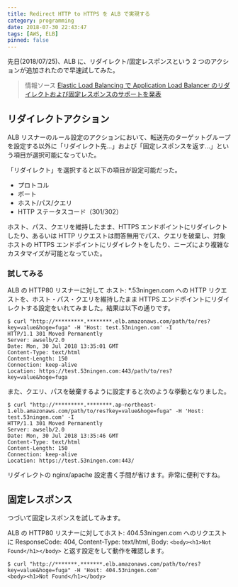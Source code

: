 ```yaml
---
title: Redirect HTTP to HTTPS を ALB で実現する
category: programming
date: 2018-07-30 22:43:47
tags: [AWS, ELB]
pinned: false
---
```


先日(2018/07/25)、ALB に、リダイレクト/固定レスポンスという 2 つのアクションが追加されたので早速試してみた。

> 情報ソース
> [Elastic Load Balancing で Application Load Balancer のリダイレクトおよび固定レスポンスのサポートを発表](https://aws.amazon.com/jp/about-aws/whats-new/2018/07/elastic-load-balancing-announces-support-for-redirects-and-fixed-responses-for-application-load-balancer/)

## リダイレクトアクション

ALB リスナーのルール設定のアクションにおいて、転送先のターゲットグループを設定する以外に「リダイレクト先...」および「固定レスポンスを返す...」という項目が選択可能になっていた。

「リダイレクト」を選択すると以下の項目が設定可能だった。

- プロトコル
- ポート
- ホスト/パス/クエリ
- HTTP ステータスコード（301/302）

ホスト、パス、クエリを維持したまま、HTTPS エンドポイントにリダイレクトしたり、あるいは HTTP リクエストは問答無用でパス、クエリを破棄し、対象ホストの HTTPS エンドポイントにリダイレクトをしたり、ニーズにより複雑なカスタマイズが可能となっていた。

### 試してみる

ALB の HTTP80 リスナーに対して ホスト: \*.53ningen.com への HTTP リクエストを、ホスト・パス・クエリを維持したまま HTTPS エンドポイントにリダイレクトする設定をいれてみました。結果は以下の通りです。

```
$ curl "http://*********.********.elb.amazonaws.com/path/to/res?key=value&hoge=fuga" -H 'Host: test.53ningen.com' -I
HTTP/1.1 301 Moved Permanently
Server: awselb/2.0
Date: Mon, 30 Jul 2018 13:35:01 GMT
Content-Type: text/html
Content-Length: 150
Connection: keep-alive
Location: https://test.53ningen.com:443/path/to/res?key=value&hoge=fuga
```

また、クエリ、パスを破棄するように設定すると次のような挙動となりました。

```
$ curl "http://*********.********.ap-northeast-1.elb.amazonaws.com/path/to/res?key=value&hoge=fuga" -H 'Host: test.53ningen.com' -I
HTTP/1.1 301 Moved Permanently
Server: awselb/2.0
Date: Mon, 30 Jul 2018 13:35:46 GMT
Content-Type: text/html
Content-Length: 150
Connection: keep-alive
Location: https://test.53ningen.com:443/
```

リダイレクトの nginx/apache 設定書く手間が省けます。非常に便利ですね。

## 固定レスポンス

つづいて固定レスポンスを試してみます。

ALB の HTTP80 リスナーに対してホスト: 404.53ningen.com へのリクエストに ResponseCode: 404, Content-Type: text/html, Body: `<body><h1>Not Found</h1></body>` と返す設定をして動作を確認します。

```
$ curl "http://*******.*******.elb.amazonaws.com/path/to/res?key=value&hoge=fuga" -H 'Host: 404.53ningen.com'
<body><h1>Not Found</h1></body>
```
